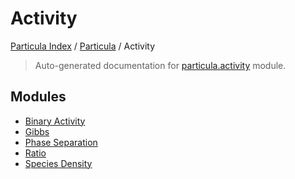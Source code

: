 # Activity

[Particula Index](../../README.md#particula-index) / [Particula](../index.md#particula) / Activity

> Auto-generated documentation for [particula.activity](https://github.com/Gorkowski/particula/blob/main/particula/activity/__init__.py) module.

## Modules

- [Binary Activity](./binary_activity.md)
- [Gibbs](./gibbs.md)
- [Phase Separation](./phase_separation.md)
- [Ratio](./ratio.md)
- [Species Density](./species_density.md)
